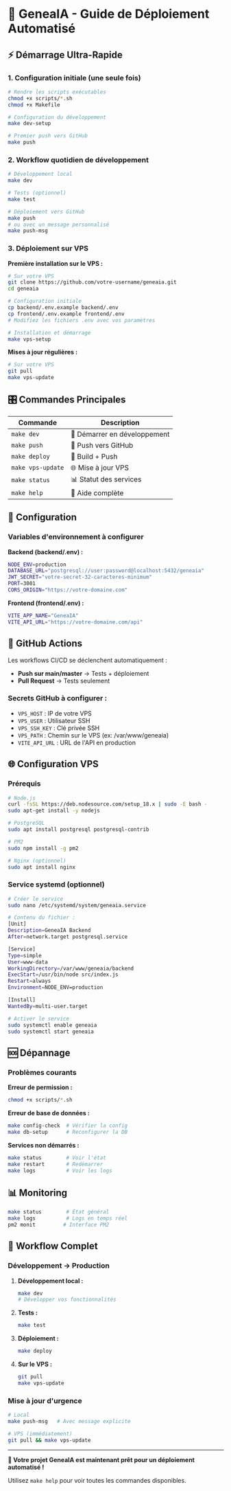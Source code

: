 # 🚀 GeneaIA - Guide de Déploiement Automatisé

## ⚡ Démarrage Ultra-Rapide

### 1. Configuration initiale (une seule fois)

```bash
# Rendre les scripts exécutables
chmod +x scripts/*.sh
chmod +x Makefile

# Configuration du développement
make dev-setup

# Premier push vers GitHub
make push
```

### 2. Workflow quotidien de développement

```bash
# Développement local
make dev

# Tests (optionnel)
make test

# Déploiement vers GitHub
make push
# ou avec un message personnalisé
make push-msg
```

### 3. Déploiement sur VPS

**Première installation sur le VPS :**

```bash
# Sur votre VPS
git clone https://github.com/votre-username/geneaia.git
cd geneaia

# Configuration initiale
cp backend/.env.example backend/.env
cp frontend/.env.example frontend/.env
# Modifiez les fichiers .env avec vos paramètres

# Installation et démarrage
make vps-setup
```

**Mises à jour régulières :**

```bash
# Sur votre VPS
git pull
make vps-update
```

## 🎛️ Commandes Principales

| Commande | Description |
|----------|-------------|
| `make dev` | 🔧 Démarrer en développement |
| `make push` | 🚀 Push vers GitHub |
| `make deploy` | 🚀 Build + Push |
| `make vps-update` | 🌐 Mise à jour VPS |
| `make status` | 📊 Statut des services |
| `make help` | 📖 Aide complète |

## 🔧 Configuration

### Variables d'environnement à configurer

**Backend (backend/.env) :**
```bash
NODE_ENV=production
DATABASE_URL="postgresql://user:password@localhost:5432/geneaia"
JWT_SECRET="votre-secret-32-caracteres-minimum"
PORT=3001
CORS_ORIGIN="https://votre-domaine.com"
```

**Frontend (frontend/.env) :**
```bash
VITE_APP_NAME="GeneaIA"
VITE_API_URL="https://votre-domaine.com/api"
```

## 🤖 GitHub Actions

Les workflows CI/CD se déclenchent automatiquement :
- **Push sur main/master** → Tests + déploiement
- **Pull Request** → Tests seulement

### Secrets GitHub à configurer :
- `VPS_HOST` : IP de votre VPS
- `VPS_USER` : Utilisateur SSH
- `VPS_SSH_KEY` : Clé privée SSH
- `VPS_PATH` : Chemin sur le VPS (ex: /var/www/geneaia)
- `VITE_API_URL` : URL de l'API en production

## 🌐 Configuration VPS

### Prérequis
```bash
# Node.js
curl -fsSL https://deb.nodesource.com/setup_18.x | sudo -E bash -
sudo apt-get install -y nodejs

# PostgreSQL
sudo apt install postgresql postgresql-contrib

# PM2
sudo npm install -g pm2

# Nginx (optionnel)
sudo apt install nginx
```

### Service systemd (optionnel)
```bash
# Créer le service
sudo nano /etc/systemd/system/geneaia.service

# Contenu du fichier :
[Unit]
Description=GeneaIA Backend
After=network.target postgresql.service

[Service]
Type=simple
User=www-data
WorkingDirectory=/var/www/geneaia/backend
ExecStart=/usr/bin/node src/index.js
Restart=always
Environment=NODE_ENV=production

[Install]
WantedBy=multi-user.target

# Activer le service
sudo systemctl enable geneaia
sudo systemctl start geneaia
```

## 🆘 Dépannage

### Problèmes courants

**Erreur de permission :**
```bash
chmod +x scripts/*.sh
```

**Erreur de base de données :**
```bash
make config-check  # Vérifier la config
make db-setup      # Reconfigurer la DB
```

**Services non démarrés :**
```bash
make status        # Voir l'état
make restart       # Redémarrer
make logs          # Voir les logs
```

## 📊 Monitoring

```bash
make status        # État général
make logs          # Logs en temps réel
pm2 monit         # Interface PM2
```

## 🔄 Workflow Complet

### Développement → Production

1. **Développement local :**
   ```bash
   make dev
   # Développer vos fonctionnalités
   ```

2. **Tests :**
   ```bash
   make test
   ```

3. **Déploiement :**
   ```bash
   make deploy
   ```

4. **Sur le VPS :**
   ```bash
   git pull
   make vps-update
   ```

### Mise à jour d'urgence
```bash
# Local
make push-msg   # Avec message explicite

# VPS (immédiatement)
git pull && make vps-update
```

---

**🎯 Votre projet GeneaIA est maintenant prêt pour un déploiement automatisé !**

Utilisez `make help` pour voir toutes les commandes disponibles.